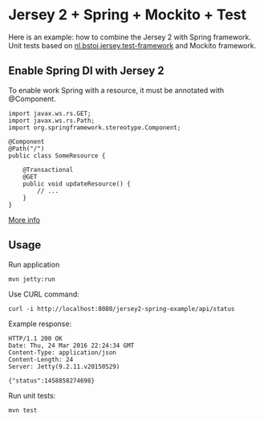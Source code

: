 Jersey 2 + Spring + Mockito + Test
==================================

Here is an example: how to combine the Jersey 2 with Spring framework. 
Unit tests based on [nl.bstoi.jersey.test-framework](http://mvnrepository.com/artifact/nl.bstoi.jersey.test-framework) and Mockito framework.

Enable Spring DI with Jersey 2
---------------------
To enable work Spring with a resource, it must be annotated with @Component.

	import javax.ws.rs.GET;
	import javax.ws.rs.Path;
	import org.springframework.stereotype.Component;
	 
	@Component
	@Path("/")
	public class SomeResource {
	 
	    @Transactional
	    @GET
	    public void updateResource() {
	        // ...
	    }
	}

[More info](https://jersey.java.net/documentation/latest/spring.html)

Usage
-------

Run application

	mvn jetty:run

Use CURL command:
	
	curl -i http://localhost:8080/jersey2-spring-example/api/status
	
Example response:

	HTTP/1.1 200 OK
	Date: Thu, 24 Mar 2016 22:24:34 GMT
	Content-Type: application/json
	Content-Length: 24
	Server: Jetty(9.2.11.v20150529)
	
	{"status":1458858274698}

Run unit tests:

	mvn test


